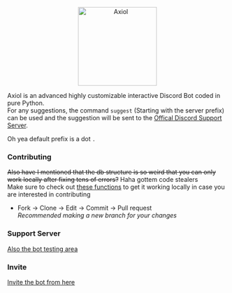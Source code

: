 <p align="center">
  <a href="https://discord.com/api/oauth2/authorize?client_id=843484459113775114&permissions=8&scope=bot">
    <img
      alt="Axiol"
      src="https://cdn.discordapp.com/attachments/843519647055609856/845662999686414336/Logo1.png"
      width="180"
    />
  </a>
</p>

Axiol is an advanced highly customizable interactive Discord Bot coded in pure Python.</br>
For any suggestions, the command `suggest` (Starting with the server prefix) can be used and the suggestion will be sent to the
[Offical Discord Support Server](https://discord.gg/Rzz5WS9jXW).</br>

Oh yea default prefix is a dot `.`

### Contributing
~~Also have I mentioned that the db structure is so weird that you can only work locally after fixing tens of errors?~~ Haha gottem code stealers</br>
Make sure to check out [these functions](axiol/functions.py) to get it working locally in case you are interested in contributing
- Fork -> Clone -> Edit -> Commit -> Pull request </br>
*Recommended making a new branch for your changes*

### Support Server
[Also the bot testing area](https://discord.gg/Rzz5WS9jXW)

### Invite
[Invite the bot from here](https://discord.com/oauth2/authorize?client_id=843484459113775114&permissions=473295959&scope=bot)